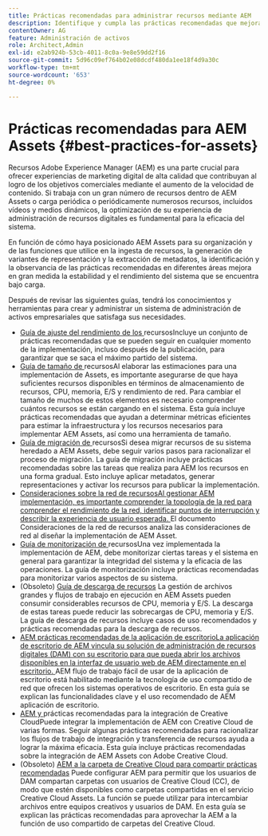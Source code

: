 ```yaml
---
title: Prácticas recomendadas para administrar recursos mediante AEM
description: Identifique y cumpla las prácticas recomendadas que mejoran la estabilidad del sistema y el rendimiento bajo carga, según la implementación de AEM Assets y las funciones utilizadas para la ingesta y el procesamiento de recursos.
contentOwner: AG
feature: Administración de activos
role: Architect,Admin
exl-id: e2ab924b-53cb-4011-8c0a-9e8e59dd2f16
source-git-commit: 5d96c09ef764b02e08dcdf480da1ee18f4d9a30c
workflow-type: tm+mt
source-wordcount: '653'
ht-degree: 0%

---
```


# Prácticas recomendadas para AEM Assets {#best-practices-for-assets}

Recursos Adobe Experience Manager (AEM) es una parte crucial para ofrecer experiencias de marketing digital de alta calidad que contribuyan al logro de los objetivos comerciales mediante el aumento de la velocidad de contenido. Si trabaja con un gran número de recursos dentro de AEM Assets o carga periódica o periódicamente numerosos recursos, incluidos vídeos y medios dinámicos, la optimización de su experiencia de administración de recursos digitales es fundamental para la eficacia del sistema.

En función de cómo haya posicionado AEM Assets para su organización y de las funciones que utilice en la ingesta de recursos, la generación de variantes de representación y la extracción de metadatos, la identificación y la observancia de las prácticas recomendadas en diferentes áreas mejora en gran medida la estabilidad y el rendimiento del sistema que se encuentra bajo carga.

Después de revisar las siguientes guías, tendrá los conocimientos y herramientas para crear y administrar un sistema de administración de activos empresariales que satisfaga sus necesidades.

* [Guía de ajuste del rendimiento de los ](performance-tuning-guidelines.md)
recursosIncluye un conjunto de prácticas recomendadas que se pueden seguir en cualquier momento de la implementación, incluso después de la publicación, para garantizar que se saca el máximo partido del sistema.
* [Guía de tamaño de ](assets-sizing-guide.md)
recursosAl elaborar las estimaciones para una implementación de Assets, es importante asegurarse de que haya suficientes recursos disponibles en términos de almacenamiento de recursos, CPU, memoria, E/S y rendimiento de red. Para cambiar el tamaño de muchos de estos elementos es necesario comprender cuántos recursos se están cargando en el sistema. Esta guía incluye prácticas recomendadas que ayudan a determinar métricas eficientes para estimar la infraestructura y los recursos necesarios para implementar AEM Assets, así como una herramienta de tamaño.
* [Guía de migración de ](assets-migration-guide.md)
recursosSi desea migrar recursos de su sistema heredado a AEM Assets, debe seguir varios pasos para racionalizar el proceso de migración. La guía de migración incluye prácticas recomendadas sobre las tareas que realiza para AEM los recursos en una forma gradual. Esto incluye aplicar metadatos, generar representaciones y activar los recursos para publicar la implementación.
* [Consideraciones sobre la red de recursosAl gestionar AEM implementación, es importante comprender la topología de la red para comprender el rendimiento de la red, identificar puntos de interrupción y describir la experiencia de usuario esperada. ](assets-network-considerations.md)
El documento Consideraciones de la red de recursos analiza las consideraciones de red al diseñar la implementación de AEM Asset.
* [Guía de monitorización de ](assets-monitoring-best-practices.md)
recursosUna vez implementada la implementación de AEM, debe monitorizar ciertas tareas y el sistema en general para garantizar la integridad del sistema y la eficacia de las operaciones. La guía de monitorización incluye prácticas recomendadas para monitorizar varios aspectos de su sistema.
* (Obsoleto) [Guía de descarga de recursos](assets-offloading-best-practices.md)
La gestión de archivos grandes y flujos de trabajo en ejecución en AEM Assets pueden consumir considerables recursos de CPU, memoria y E/S. La descarga de estas tareas puede reducir las sobrecargas de CPU, memoria y E/S. La guía de descarga de recursos incluye casos de uso recomendados y prácticas recomendadas para la descarga de recursos.
* [AEM prácticas recomendadas de la aplicación de escritorioLa aplicación de escritorio de AEM vincula su solución de administración de recursos digitales (DAM) con su escritorio para que pueda abrir los archivos disponibles en la interfaz de usuario web de AEM directamente en el escritorio. ](https://helpx.adobe.com/experience-manager/desktop-app/aem-desktop-app-best-practices.html)
AEM flujo de trabajo fácil de usar de la aplicación de escritorio está habilitado mediante la tecnología de uso compartido de red que ofrecen los sistemas operativos de escritorio. En esta guía se explican las funcionalidades clave y el uso recomendado de AEM aplicación de escritorio.
* [AEM y ](aem-cc-integration-best-practices.md)
prácticas recomendadas para la integración de Creative CloudPuede integrar la implementación de AEM con Creative Cloud de varias formas. Seguir algunas prácticas recomendadas para racionalizar los flujos de trabajo de integración y transferencia de recursos ayuda a lograr la máxima eficacia. Esta guía incluye prácticas recomendadas sobre la integración de AEM Assets con Adobe Creative Cloud.
* (Obsoleto) [AEM a la carpeta de Creative Cloud para compartir prácticas recomendadas](aem-cc-folder-sharing-best-practices.md)
Puede configurar AEM para permitir que los usuarios de DAM compartan carpetas con usuarios de Creative Cloud (CC), de modo que estén disponibles como carpetas compartidas en el servicio Creative Cloud Assets. La función se puede utilizar para intercambiar archivos entre equipos creativos y usuarios de DAM. En esta guía se explican las prácticas recomendadas para aprovechar la AEM a la función de uso compartido de carpetas del Creative Cloud.

